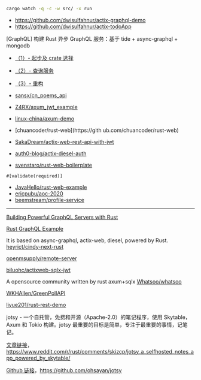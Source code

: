 ```bash
cargo watch -q -c -w src/ -x run
```

- https://github.com/dwisulfahnur/actix-graphql-demo
- https://github.com/dwisulfahnur/actix-todoApp

[GraphQL] 构建 Rust 异步 GraphQL 服务：基于 tide + async-graphql + mongodb

- [（1）- 起步及 crate 选择](<https://blog.budshome.com/budshome/gou-jian-rust-yi-bu-graphql-fu-wu-:ji-yu-tide-+-async-graphql-+-mongodb(1)--qi-bu-ji-crate-xuan-ze>)
- [（2）- 查询服务](<https://blog.budshome.com/budshome/gou-jian-rust-yi-bu-graphql-fu-wu-:ji-yu-tide-+-async-graphql-+-mongodb(2)--cha-xun-fu-wu>)
- [（3）- 重构](<https://blog.budshome.com/budshome/gou-jian-rust-yi-bu-graphql-fu-wu-:ji-yu-tide-+-async-graphql-+-mongodb(3)--zhong-gou>)

- [sansx/cn_poems_api](https://github.com/sansx/cn_poems_api)
- [Z4RX/axum_jwt_example](https://github.com/Z4RX/axum_jwt_example)
- [linux-china/axum-demo](https://github.com/linux-china/axum-demo)
- [chuancoder/rust-web](https://gith
  ub.com/chuancoder/rust-web)

- [SakaDream/actix-web-rest-api-with-jwt](https://github.com/SakaDream/actix-web-rest-api-with-jwt)
- [auth0-blog/actix-diesel-auth](https://github.com/auth0-blog/actix-diesel-auth)
- [svenstaro/rust-web-boilerplate](https://github.com/svenstaro/rust-web-boilerplate)

`#[validate(required)]`

- [JavaHello/rust-web-example](https://github.com/JavaHello/rust-web-example)
- [ericpubu/aoc-2020](https://github.com/ericpubu/aoc-2020)
- [beemstream/profile-service](https://github.com/beemstream/profile-service)

---

[Building Powerful GraphQL Servers with Rust](https://dev.to/open-graphql/building-powerful-graphql-servers-with-rust-3gla)

[Rust GraphQL Example](https://github.com/iwilsonq/rust-graphql-example)

It is based on async-graphql, actix-web, diesel, powered by Rust.
[heyrict/cindy-next-rust](https://github.com/heyrict/cindy-next-rust)

[openmsupply/remote-server](https://github.com/openmsupply/remote-server)

[biluohc/actixweb-sqlx-jwt](https://github.com/biluohc/actixweb-sqlx-jwt)

A opensource community written by rust axum+sqlx
[Whatsoo/whatsoo](https://github.com/Whatsoo/whatsoo)

[WKHAllen/GreenPollAPI](https://github.com/WKHAllen/GreenPollAPI)

[liyue201/rust-rest-demo](https://github.com/liyue201/rust-rest-demo)

jotsy - 一个自托管，免费和开源（Apache-2.0）的笔记程序，使用 Skytable，Axum 和 Tokio 构建。jotsy 最重要的目标是简单，专注于最重要的事情，记笔记。

[文章链接](https://www.reddit.com/r/rust/comments/skizcp/jotsy_a_selfhosted_notes_app_powered_by_skytable/)，https://www.reddit.com/r/rust/comments/skizcp/jotsy_a_selfhosted_notes_app_powered_by_skytable/

[Github 链接](https://github.com/ohsayan/jotsy)，https://github.com/ohsayan/jotsy
